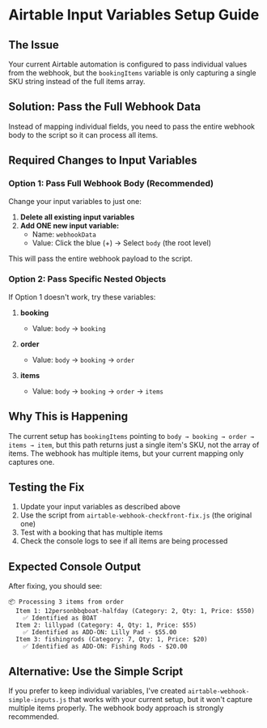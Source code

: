# Airtable Input Variables Setup Guide

## The Issue
Your current Airtable automation is configured to pass individual values from the webhook, but the `bookingItems` variable is only capturing a single SKU string instead of the full items array.

## Solution: Pass the Full Webhook Data

Instead of mapping individual fields, you need to pass the entire webhook body to the script so it can process all items.

## Required Changes to Input Variables

### Option 1: Pass Full Webhook Body (Recommended)

Change your input variables to just one:

1. **Delete all existing input variables**
2. **Add ONE new input variable:**
   - Name: `webhookData`
   - Value: Click the blue (+) → Select `body` (the root level)

This will pass the entire webhook payload to the script.

### Option 2: Pass Specific Nested Objects

If Option 1 doesn't work, try these variables:

1. **booking**
   - Value: `body` → `booking`

2. **order** 
   - Value: `body` → `booking` → `order`

3. **items**
   - Value: `body` → `booking` → `order` → `items`

## Why This is Happening

The current setup has `bookingItems` pointing to `body → booking → order → items → item`, but this path returns just a single item's SKU, not the array of items. The webhook has multiple items, but your current mapping only captures one.

## Testing the Fix

1. Update your input variables as described above
2. Use the script from `airtable-webhook-checkfront-fix.js` (the original one)
3. Test with a booking that has multiple items
4. Check the console logs to see if all items are being processed

## Expected Console Output

After fixing, you should see:
```
📦 Processing 3 items from order
  Item 1: 12personbbqboat-halfday (Category: 2, Qty: 1, Price: $550)
    ✅ Identified as BOAT
  Item 2: lillypad (Category: 4, Qty: 1, Price: $55)
    ✅ Identified as ADD-ON: Lilly Pad - $55.00
  Item 3: fishingrods (Category: 7, Qty: 1, Price: $20)
    ✅ Identified as ADD-ON: Fishing Rods - $20.00
```

## Alternative: Use the Simple Script

If you prefer to keep individual variables, I've created `airtable-webhook-simple-inputs.js` that works with your current setup, but it won't capture multiple items properly. The webhook body approach is strongly recommended.
